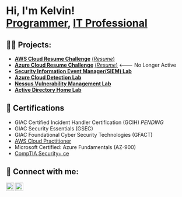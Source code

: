 <h1>Hi, I'm Kelvin! <br/><a href="https://github.com/ke1vinaguilar">Programmer</a>, <a href="https://www.linkedin.com/in/kelvinaguilar/">IT Professional</a></h1>

<h2>👨‍💻 Projects:</h2>

  - <b>[AWS Cloud Resume Challenge](https://github.com/ke1vinaguilar/aws-cloud-resume-challenge)</b> [(*Resume*)](https://kelvinaguilar-aws.com/)
  - <b>[Azure Cloud Resume Challenge](https://github.com/ke1vinaguilar/azure-resume)</b> [(*Resume*)](https://www.kelvinaguilar.me/) <--- No Longer Active
  - <b>[Security Information Event Manager(SIEM) Lab](https://github.com/ke1vinaguilar/SIEM-Lab)</b>
  - <b>[Azure Cloud Detection Lab](https://github.com/ke1vinaguilar/Azure-Cloud-Detection-Lab)</b>
  - <b>[Nessus Vulnerability Management Lab](https://github.com/ke1vinaguilar/Nessus-Vulnerability-Management-Lab)</b>
  - <b>[Active Directory Home Lab](https://github.com/ke1vinaguilar/ActiveDirectoryLab)</b>
 

<h2>📄 Certifications</h2>

- GIAC Certified Incident Handler Certification (GCIH) *PENDING*
- GIAC Security Essentials (GSEC)
- GIAC Foundational Cyber Security Technologies (GFACT)
- [AWS Cloud Practitioner](https://www.credly.com/badges/2d68a725-2102-40dd-afe3-48874c9a8510)
- Microsoft Certified: Azure Fundamentals (AZ-900)
- [CompTIA Security+ ce](https://www.credly.com/badges/c08c17d3-d51d-4d1d-b317-9583f0307732?source=linked_in_profile)


<h2> 🤳 Connect with me:</h2>

[<img align="left" alt="KelvinAguilar | LinkedIn" width="22px" src="https://cdn.jsdelivr.net/npm/simple-icons@v3/icons/linkedin.svg" />][linkedin]
[<img align="left" alt="KelvinAguilar | Resume" width="22px" src="https://cdn.jsdelivr.net/npm/simple-icons@3.13.0/icons/internetexplorer.svg" />][resume]

[linkedin]: https://linkedin.com/in/kelvinaguilar/
[resume]: https://www.kelvinaguilar.me/

<!--
Here are some ideas to get you started:

- 🔭 I’m currently working on ...
- 🌱 I’m currently learning ...
- 👯 I’m looking to collaborate on ...
- 🤔 I’m looking for help with ...
- 💬 Ask me about ...
- 📫 How to reach me: ...
- ⚡ Fun fact: ...
-->
